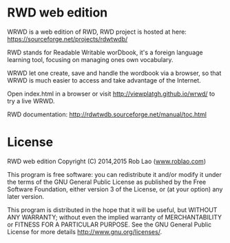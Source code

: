 RWD web edition
====

WRWD is a web edition of RWD, RWD project is hosted at here: https://sourceforge.net/projects/rdwtwdb/

RWD stands for Readable Writable worDbook, it's a foreign language learning tool, focusing on managing ones own vocabulary.

WRWD let one create, save and handle the wordbook via a browser, so that WRWD is much easier to access and take advantage of the Internet.

Open index.html in a browser or visit http://viewplatgh.github.io/wrwd/ to try a live WRWD.

RWD documentation: http://rdwtwdb.sourceforge.net/manual/toc.html


License
====
 RWD web edition
 Copyright (C) 2014,2015  Rob Lao (www.roblao.com)

 This program is free software: you can redistribute it and/or modify
 it under the terms of the GNU General Public License as published by
 the Free Software Foundation, either version 3 of the License, or
 (at your option) any later version.

 This program is distributed in the hope that it will be useful,
 but WITHOUT ANY WARRANTY; without even the implied warranty of
 MERCHANTABILITY or FITNESS FOR A PARTICULAR PURPOSE.  See the
 GNU General Public License for more details <http://www.gnu.org/licenses/>.
